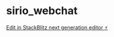 # sirio_webchat

[Edit in StackBlitz next generation editor ⚡️](https://stackblitz.com/~/github.com/luisdamora/sirio_webchat)
